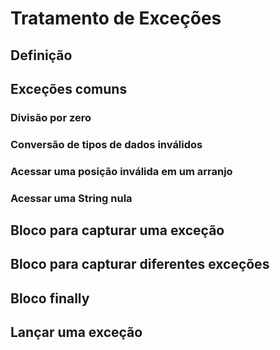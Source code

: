 # Tratamento de Exceções
## Definição
## Exceções comuns
### Divisão por zero
### Conversão de tipos de dados inválidos
### Acessar uma posição inválida em um arranjo
### Acessar uma String nula
## Bloco para capturar uma exceção
## Bloco para capturar diferentes exceções
## Bloco finally
## Lançar uma exceção
